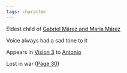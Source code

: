 ```yaml
---
tags: character
---
```

Eldest child of [Gabriel Márez and Maria Márez](</MárezFamily/GabrielandMariaMárez.md#list-of-children>)

Voice always had a sad tone to it

Appears in [Vision 3](</Visions/Vision3.md>) to [Antonio](</MárezFamily/AntonioMárez.md>)

Lost in war ([Page 30](</BMU.md#42>))